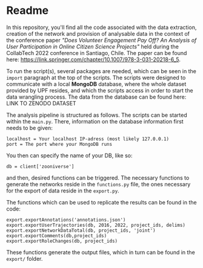 # Readme

In this repository, you'll find all the code associated with the data extraction, creation of the network and provision of analysable data in the context of the conference paper *"Does Volunteer Engagement Pay Off? An Analysis of User Participation in Online Citizen Science Projects"* held during the CollabTech 2022 conference in Santiago, Chile. The paper can be found here: https://link.springer.com/chapter/10.1007/978-3-031-20218-6_5.

To run the script(s), several packages are needed, which can be seen in the `import`
paragraph at the top of the scripts. The scripts were designed to communicate with a
local **MongoDB** database, where the whole dataset provided by UPF resides, 
and which the scripts access in order to start the data wrangling process. The data from the database can be found here: LINK TO ZENODO DATASET 


The analysis pipeline is structured as follows. The scripts can be started within the `main.py`.
There, information on the database information first needs to be given:

```` 
localhost = Your localhost IP-adress (most likely 127.0.0.1)
port = The port where your MongoDB runs
````

You then can specify the name of your DB, like so:
```
db = client['zooniverse']
```

and then, desired functions can be triggered. The necessary functions to generate the networks reside in the `functions.py` file, the ones necessary for the export of data reside in the `export.py`.

The functions which can be used to replicate the results can be found in the code:

````
export.exportAnnotations('annotations.json')
export.exportUserTrajectories(db, 2016, 2022, project_ids, delims)
export.exportNetworkDataTotal(db, project_ids, 'joint')
export.exportComments(db,project_ids)
export.exportRoleChanges(db, project_ids)
````

These functions generate the output files, which in turn can be found in the `export/` folder.

